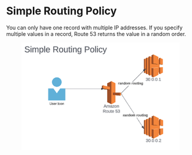 # Simple Routing Policy

You can only have one record with multiple IP addresses. If you specify multiple values in a record, Route 53 returns the value in a random order.&#x20;

<figure><img src="../../../../.gitbook/assets/image (27) (1) (1) (1) (1) (1).png" alt=""><figcaption></figcaption></figure>
